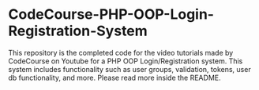 # CodeCourse-PHP-OOP-Login-Registration-System
This repository is the completed code for the video tutorials made by CodeCourse on Youtube for a PHP OOP Login/Registration system. This system includes functionality such as user groups, validation, tokens, user db functionality, and more. Please read more inside the README.

